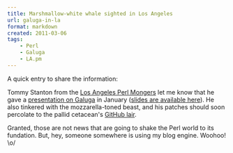 ```yaml
---
title: Marshmallow-white whale sighted in Los Angeles
url: galuga-in-la
format: markdown
created: 2011-03-06
tags:
    - Perl
    - Galuga
    - LA.pm
---
```


A quick entry to share the information:

Tommy Stanton from the [Los Angeles Perl Mongers][1]
let me know that he gave 
a [presentation on Galuga][2] in January ([slides are
available here][3]).  He also tinkered with the mozzarella-toned beast, 
and his patches should soon percolate to the pallid cetacean's [GitHub lair][4].

Granted, those are not news that are going to shake the Perl world to its fundation. But, hey,
someone somewhere is using my blog engine. Woohoo! \o/

[1]: http://losangeles.pm.org/
[2]: http://mail.pm.org/pipermail/losangeles-pm/2011-January/002104.html
[3]: http://tommystanton.com/presentations/20110119-Perl_powered_blogging_software_Angerwhale_to_Galuga/
[4]: http://github.com/yanick/Galuga
